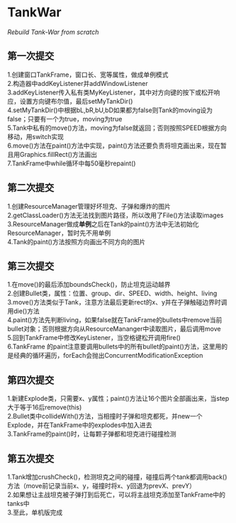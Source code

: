 # TankWar
*Rebuild Tank-War from scratch*
## 第一次提交
1.创建窗口TankFrame，窗口长、宽等属性，做成单例模式  
2.构造器中addKeyListener并addWindowListener  
3.addKeyListener传入私有类MyKeyListener，其中对方向键的按下或松开响应，设置方向键布尔值，最后setMyTankDir()  
4.setMyTankDir()中根据bL,bR,bU,bD如果都为false则Tank的moving设为false；只要有一个为true，moving为true  
5.Tank中私有的move()方法，moving为false就返回；否则按照SPEED根据方向移动，用switch实现  
6.move()方法在paint()方法中实现，paint()方法还要负责将坦克画出来，现在暂且用Graphics.fillRect()方法画出  
7.TankFrame中while循环中每50毫秒repaint()  
## 第二次提交
1.创建ResourceManager管理好坏坦克、子弹和爆炸的图片  
2.getClassLoader()方法无法找到图片路径，所以改用了File()方法读取images  
3.ResourceManager做成**单例**之后在Tank的paint()方法中无法初始化ResourceManager，暂时先不用单例  
4.Tank的paint()方法按照方向画出不同方向的图片  
## 第三次提交
1.在move()的最后添加boundsCheck()，防止坦克运动越界  
2.创建Bullet类，属性：位置、group、dir、SPEED、width、height、living  
3.move()方法类似于Tank，注意方法最后更新rect的x、y并在子弹触碰边界时调用die()方法  
4.paint()方法先判断living，如果false就在TankFrame的bullets中remove当前bullet对象；否则根据方向从ResourceMananger中读取图片，最后调用move  
5.回到TankFrame中修改KeyListener，当空格键松开调用fire()  
6.TankFrame 的paint注意要调用bullets中的所有bullet的paint()方法，这里用的是经典的循环遍历，forEach会抛出ConcurrentModificationException
## 第四次提交
1.新建Explode类，只需要x、y属性；paint()方法让16个图片全部画出来，当step大于等于16后remove(this)  
2.Bullet类中collideWith()方法，当相撞时子弹和坦克都死，并new一个Explode，并在TankFrame中的explodes中加入进去  
3.TankFrame的paint()时，让每颗子弹都和坦克进行碰撞检测  
## 第五次提交
1.Tank增加crushCheck()，检测坦克之间的碰撞，碰撞后两个tank都调用back()方法（move前记录当前x、y，碰撞时将x、y回退为prevX、prevY）  
2.如果想让主战坦克被子弹打到后死亡，可以将主战坦克添加至TankFrame中的tanks中  
3.至此，单机版完成  
